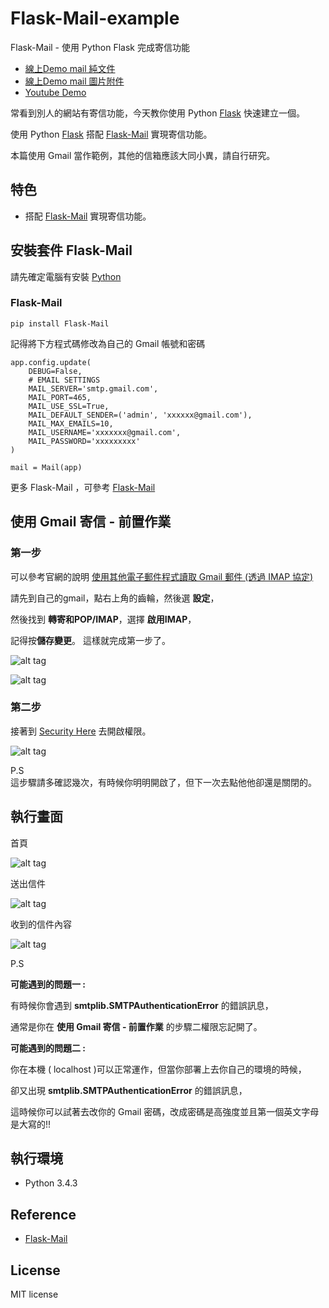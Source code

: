 # Flask-Mail-example
Flask-Mail - 使用 Python Flask 完成寄信功能

* [線上Demo mail 純文件](http://pythontt-twtrubikscode.rhcloud.com/mail_page)  
* [線上Demo mail 圖片附件](http://pythontt-twtrubikscode.rhcloud.com/mail_page_img)  
* [Youtube Demo]()  

常看到別人的網站有寄信功能，今天教你使用 Python [Flask](http://flask.pocoo.org/) 快速建立一個。

使用 Python [Flask](http://flask.pocoo.org/) 搭配 [Flask-Mail](http://pythonhosted.org/Flask-Mail/)  實現寄信功能。

本篇使用 Gmail 當作範例，其他的信箱應該大同小異，請自行研究。

## 特色
* 搭配 [Flask-Mail](http://pythonhosted.org/Flask-Mail/) 實現寄信功能。


## 安裝套件 Flask-Mail
請先確定電腦有安裝 [Python](https://www.python.org/)


### Flask-Mail
``` 
pip install Flask-Mail
```

記得將下方程式碼修改為自己的 Gmail 帳號和密碼
``` 
app.config.update(
    DEBUG=False,
    # EMAIL SETTINGS
    MAIL_SERVER='smtp.gmail.com',
    MAIL_PORT=465,
    MAIL_USE_SSL=True,
    MAIL_DEFAULT_SENDER=('admin', 'xxxxxx@gmail.com'),
    MAIL_MAX_EMAILS=10,
    MAIL_USERNAME='xxxxxxx@gmail.com',
    MAIL_PASSWORD='xxxxxxxxx'
)

mail = Mail(app)
```

更多 Flask-Mail ，可參考  [Flask-Mail](http://pythonhosted.org/Flask-Mail/) 



## 使用 Gmail 寄信 - 前置作業

### 第一步

可以參考官網的說明  [使用其他電子郵件程式讀取 Gmail 郵件 (透過 IMAP 協定)](https://support.google.com/mail/answer/7126229?hl=zh-Hant)

請先到自己的gmail，點右上角的齒輪，然後選 <b>設定</b>，

然後找到 <b>轉寄和POP/IMAP</b>，選擇 <b>啟用IMAP</b>，

記得按<b>儲存變更</b>。 這樣就完成第一步了。

![alt tag](http://i.imgur.com/lutH7Ox.jpg)

![alt tag](http://i.imgur.com/zu15YSB.jpg)

### 第二步

接著到 [Security Here](https://www.google.com/settings/security/lesssecureapps) 去開啟權限。


![alt tag](http://i.imgur.com/nMWcYDh.jpg)

P.S <br>
這步驟請多確認幾次，有時候你明明開啟了，但下一次去點他他卻還是關閉的。


## 執行畫面
首頁

![alt tag](http://i.imgur.com/QV7PSUF.jpg)

送出信件

![alt tag](http://i.imgur.com/nx3VKxR.jpg)

收到的信件內容

![alt tag](http://i.imgur.com/kM0uZMv.jpg)


P.S <br>

<b>可能遇到的問題一 :</b> 

有時候你會遇到 <b>smtplib.SMTPAuthenticationError</b> 的錯誤訊息，

通常是你在 <b>使用 Gmail 寄信 - 前置作業</b> 的步驟二權限忘記開了。

<b>可能遇到的問題二 :</b>

你在本機 ( localhost )可以正常運作，但當你部署上去你自己的環境的時候，

卻又出現 <b>smtplib.SMTPAuthenticationError</b> 的錯誤訊息，

這時候你可以試著去改你的 Gmail 密碼，改成密碼是高強度並且第一個英文字母是大寫的!!
 
## 執行環境
* Python 3.4.3

## Reference 
* [Flask-Mail](http://pythonhosted.org/Flask-Mail/) 

## License
MIT license
